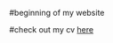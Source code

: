 #beginning of my website

#check out my cv [here](https://latexonline.cc/compile?git=https%3A%2F%2Fgithub.com%2Fjeremy-baier%2Fcv&target=baier_cv%2Fbaier_cv.tex&command=pdflatex&trackId=1601360428093)
